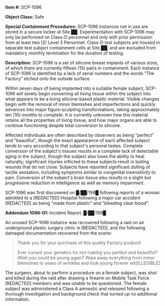 **Item #:** SCP-1096

**Object Class:** Safe

**Special Containment Procedures:** SCP-1096 instances not in use are stored in a secure locker at Site ██. Experimentation with SCP-1096 may only be performed on Class-D personnel and only with prior permission from at least two (2) Level 3 Personnel. Class-D test subjects are housed in separate test subject containment cells at Site ██, and are excluded from mandatory monthly termination for the duration of testing.

**Description:** SCP-1096 is a set of silicone breast implants of various sizes, of which there are currently fifteen (15) pairs in containment. Each instance of SCP-1096 is identified by a lack of serial numbers and the words "The Factory" etched onto the outside surface.

Within seven days of being implanted into a suitable female subject, SCP-1096 will slowly begin converting all living tissue within the subject into what appears to be a living silicone-based plastic material. Visible changes begin with the removal of minor blemishes and imperfections and quickly advances into major figure-sculpting transformations, taking approximately ten (10) months to complete. It is currently unknown how this material retains all the properties of living tissue, and how major organs are able to continue functioning despite total conversion to silicone.

Affected individuals are often described by observers as being "perfect" and "beautiful", though the exact appearance of each affected subject tends to vary according to that subject's personal tastes. Complete conversion of the subject's tissues results in a complete lack of detectable aging in the subject, though the subject also loses the ability to heal naturally; significant injuries inflicted to these subjects result in lasting wounds that do not close. Subjects have reported significant dulling of tactile sensation, including symptoms similar to congenital insensitivity to pain. Conversion of the subject's brain tissue also results in a slight but progressive reduction in intelligence as well as memory impairment.

SCP-1096 was first discovered on █/██/198█ following reports of a woman admitted to a \[REDACTED\] Hospital following a major car accident \[REDACTED\] as being "made from plastic" and "bleeding clear blood".

**Addendum 1096-01:** Incident Report, █/██/199█

An unused SCP-1096 instance was recovered following a raid on an underground plastic surgery clinic in \[REDACTED\], and the following damaged documentation recovered from the scene:

> Thank you for your purchase of this quality Factory product!
> 
> Ever cursed your genetics for not making you perfect and beautiful? Wish you could be young again? Wipe away everything from minor blemishes to years of wrinkles and look young forever wit\[ILLEGIBLE\]

The surgeon, about to perform a procedure on a female subject, was shot and killed during the raid after drawing a firearm on Mobile Task Force \[REDACTED\] members and was unable to be questioned. The female subject was administered a Class A amnestic and released following a thorough investigation and background check that turned up no additional information.